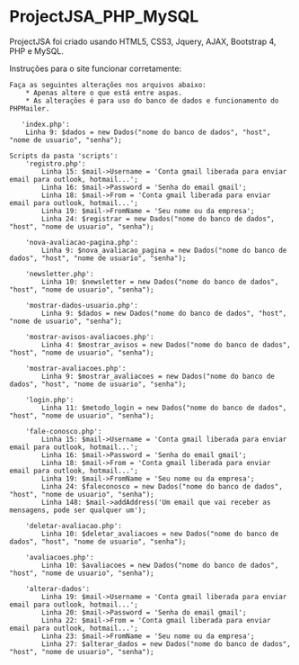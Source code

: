 # ProjectJSA_PHP_MySQL
ProjectJSA foi criado usando HTML5, CSS3, Jquery, AJAX, Bootstrap 4, PHP e MySQL.

Instruções para o site funcionar corretamente:

	Faça as seguintes alterações nos arquivos abaixo:
		* Apenas altere o que está entre aspas.
		* As alterações é para uso do banco de dados e funcionamento do PHPMailer.

       'index.php':
		Linha 9: $dados = new Dados("nome do banco de dados", "host", "nome de usuario", "senha");

	Scripts da pasta 'scripts':
		'registro.php':
			Linha 15: $mail->Username = 'Conta gmail liberada para enviar email para outlook, hotmail...';
			Linha 16: $mail->Password = 'Senha do email gmail';
			Linha 18: $mail->From = 'Conta gmail liberada para enviar email para outlook, hotmail...';
			Linha 19: $mail->FromName = 'Seu nome ou da empresa';
			Linha 24: $registrar = new Dados("nome do banco de dados", "host", "nome de usuario", "senha");

		'nova-avaliacao-pagina.php':
			Linha 9: $nova_avaliacao_pagina = new Dados("nome do banco de dados", "host", "nome de usuario", "senha");

		'newsletter.php':
			Linha 10: $newsletter = new Dados("nome do banco de dados", "host", "nome de usuario", "senha");

		'mostrar-dados-usuario.php':
			Linha 9: $dados = new Dados("nome do banco de dados", "host", "nome de usuario", "senha");

		'mostrar-avisos-avaliacoes.php':
			Linha 4: $mostrar_avisos = new Dados("nome do banco de dados", "host", "nome de usuario", "senha");

		'mostrar-avaliacoes.php':
			Linha 9: $mostrar_avaliacoes = new Dados("nome do banco de dados", "host", "nome de usuario", "senha");

		'login.php':
			Linha 11: $metodo_login = new Dados("nome do banco de dados", "host", "nome de usuario", "senha");

		'fale-conosco.php':
			Linha 15: $mail->Username = 'Conta gmail liberada para enviar email para outlook, hotmail...';
			Linha 16: $mail->Password = 'Senha do email gmail';
			Linha 18: $mail->From = 'Conta gmail liberada para enviar email para outlook, hotmail...';
			Linha 19: $mail->FromName = 'Seu nome ou da empresa';
			Linha 24: $faleconosco = new Dados("nome do banco de dados", "host", "nome de usuario", "senha");
			Linha 148: $mail->addAddress('Um email que vai receber as mensagens, pode ser qualquer um');

		'deletar-avaliacao.php':
			Linha 10: $deletar_avaliacoes = new Dados("nome do banco de dados", "host", "nome de usuario", "senha");

		'avaliacoes.php':
			Linha 10: $avaliacoes = new Dados("nome do banco de dados", "host", "nome de usuario", "senha");

		'alterar-dados':
			Linha 19: $mail->Username = 'Conta gmail liberada para enviar email para outlook, hotmail...';
			Linha 20: $mail->Password = 'Senha do email gmail';
			Linha 22: $mail->From = 'Conta gmail liberada para enviar email para outlook, hotmail...';
			Linha 23: $mail->FromName = 'Seu nome ou da empresa';
			Linha 27: $alterar_dados = new Dados("nome do banco de dados", "host", "nome de usuario", "senha");
